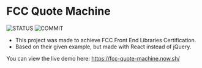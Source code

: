 # FCC Quote Machine

![STATUS](https://img.shields.io/github/deployments/nicolasmgaray/fcc-quote-machine/production?label=STATUS&logo=zeit&style=for-the-badge)
![COMMIT](https://img.shields.io/github/last-commit/nicolasmgaray/fcc-quote-machine?logo=github&style=for-the-badge)

- This project was made to achieve FCC Front End Libraries Certification. 
- Based on their given example, but made with React instead of jQuery.

You can view the live demo here: https://fcc-quote-machine.now.sh/
